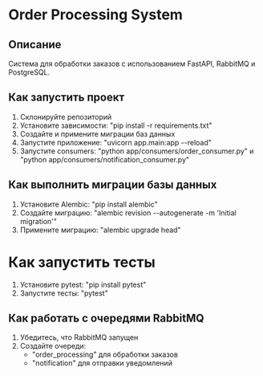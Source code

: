 # Order Processing System

## Описание

Система для обработки заказов с использованием FastAPI, RabbitMQ и PostgreSQL.

## Как запустить проект

1. Склонируйте репозиторий
2. Установите зависимости: "pip install -r requirements.txt"
3. Создайте и примените миграции баз данных
4. Запустите приложение: "uvicorn app.main:app --reload"
5. Запустите consumers: "python app/consumers/order_consumer.py" и "python app/consumers/notification_consumer.py"

## Как выполнить миграции базы данных

1. Установите Alembic: "pip install alembic"
2. Создайте миграцию: "alembic revision --autogenerate -m 'Initial migration'"
3. Примените миграцию: "alembic upgrade head"

# Как запустить тесты

1. Установите pytest: "pip install pytest"
2. Запустите тесты: "pytest"

## Как работать с очередями RabbitMQ

1. Убедитесь, что RabbitMQ запущен
2. Создайте очереди:
    - "order_processing" для обработки заказов
    - "notification" для отправки уведомлений
